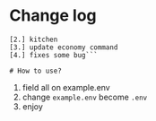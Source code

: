 # Change log
```[1.] welcome module
[2.] kitchen
[3.] update economy command
[4.] fixes some bug```

# How to use?
```
1. field all on example.env
2. change `example.env` become `.env`
3. enjoy
```

